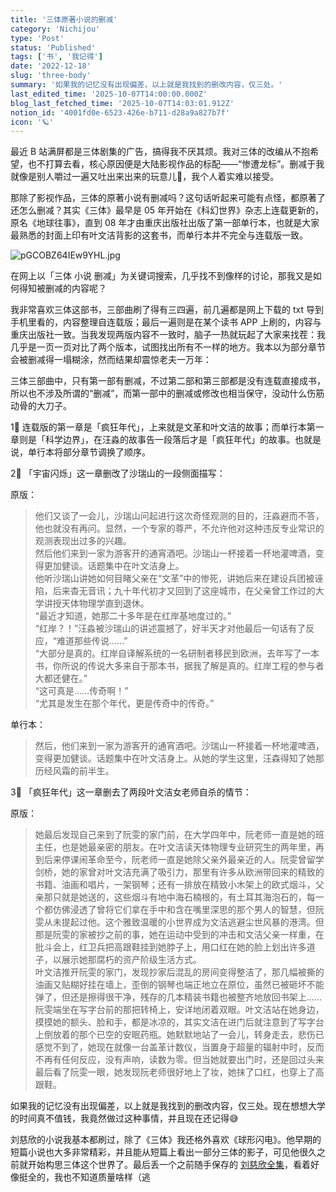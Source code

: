 ```yaml
---
title: '三体原著小说的删减'
category: 'Nichijou'
type: 'Post'
status: 'Published'
tags: ['书', '我记得']
date: '2022-12-18'
slug: 'three-body'
summary: '如果我的记忆没有出现偏差，以上就是我找到的删改内容，仅三处。'
last_edited_time: '2025-10-07T14:00:00.000Z'
blog_last_fetched_time: '2025-10-07T14:03:01.912Z'
notion_id: '4001fd0e-6523-426e-b711-d28a9a827b7f'
icon: '🪐'
---
```


最近 B 站满屏都是三体剧集的广告，搞得我不厌其烦。我对三体的改编从不抱希望，也不打算去看，核心原因便是大陆影视作品的标配——“惨遭龙标”。删减于我就像是别人嚼过一遍又吐出来出来的玩意儿🤮，我个人着实难以接受。

那除了影视作品，三体的原著小说有删减吗？这句话听起来可能有点怪，都原著了还怎么删减？其实《三体》最早是 05 年开始在《科幻世界》杂志上连载更新的，原名《地球往事》，直到 08 年才由重庆出版社出版了第一部单行本，也就是大家最熟悉的封面上印有叶文洁背影的这套书，而单行本并不完全与连载版一致。

![pGCOBZ64IEw9YHL.jpg](https://cdn.sa.net/2025/09/02/pGCOBZ64IEw9YHL.jpg)

在网上以「三体 小说 删减」为关键词搜索，几乎找不到像样的讨论，那我又是如何得知被删减的内容呢？

我非常喜欢三体这部书，三部曲刷了得有三四遍，前几遍都是网上下载的 txt 导到手机里看的，内容整理自连载版；最后一遍则是在某个读书 APP 上刷的，内容与重庆出版社一致。当我发现两版内容不一致时，脑子一热就玩起了大家来找茬：我几乎是一页一页对比了两个版本，试图找出所有不一样的地方。我本以为部分章节会被删减得一塌糊涂，然而结果却震惊老夫一万年：

三体三部曲中，只有第一部有删减，不过第二部和第三部都是没有连载直接成书，所以也不涉及所谓的“删减”，而第一部中的删减或修改也相当保守，没动什么伤筋动骨的大刀子。

1⃣️ 连载版的第一章是「疯狂年代」，上来就是文革和叶文洁的故事；而单行本第一章则是「科学边界」，在汪淼的故事告一段落后才是「疯狂年代」的故事。也就是说，单行本将部分章节调换了顺序。

2⃣️ 「宇宙闪烁」这一章删改了沙瑞山的一段侧面描写：

原版：

> 他们又谈了一会儿，沙瑞山问起进行这次奇怪观测的目的，汪淼避而不答，他也就没有再问。显然，一个专家的尊严，不允许他对这种违反专业常识的观测表现出过多的兴趣。  
> 然后他们来到一家为游客开的通宵酒吧。沙瑞山一杯接着一杯地灌啤酒，变得更加健谈。话题集中在叶文洁身上。  
> 他听沙瑞山讲她如何目睹父亲在“文革”中的惨死，讲她后来在建设兵团被诬陷，后来杳无音讯；九十年代初才又回到了这座城市，在父亲曾工作过的大学讲授天体物理学直到退休。  
> “最近才知道，她那二十多年是在红岸基地度过的。”  
> “红岸？！”汪淼被沙瑞山的讲述震撼了，好半天才对他最后一句话有了反应，“难道那些传说……”  
> “大部分是真的。红岸自译解系统的一名研制者移民到欧洲，去年写了一本书，你所说的传说大多来自于那本书，据我了解是真的。红岸工程的参与者大都还健在。”  
> “这可真是……传奇啊！”  
> “尤其是发生在那个年代，更是传奇中的传奇。”

单行本：

> 然后，他们来到一家为游客开的通宵酒吧。沙瑞山一杯接着一杯地灌啤酒，变得更加健谈。话题集中在叶文洁身上。从她的学生这里，汪森得知了她那历经风霜的前半生。

3⃣️ 「疯狂年代」这一章删去了两段叶文洁女老师自杀的情节：

原版：

> 她最后发现自己来到了阮雯的家门前，在大学四年中，阮老师一直是她的班主任，也是她最亲密的朋友。在叶文洁读天体物理专业研究生的两年里，再到后来停课闹革命至今，阮老师一直是她除父亲外最亲近的人。阮雯曾留学剑桥，她的家曾对叶文洁充满了吸引力，那里有许多从欧洲带回来的精致的书籍、油画和唱片，一架钢琴；还有一排放在精致小木架上的欧式烟斗，父亲那只就是她送的，这些烟斗有地中海石楠根的，有土耳其海泡石的，每一个都仿佛浸透了曾将它们拿在手中和含在嘴里深思的那个男人的智慧，但阮雯从未提起过他。这个雅致温暖的小世界成为文洁逃避尘世风暴的港湾。但那是阮雯的家被抄之前的事，她在运动中受到的冲击和文洁父亲一样重，在批斗会上，红卫兵把高跟鞋挂到她脖子上，用口红在她的脸上划出许多道子，以展示她那腐朽的资产阶级生活方式。  
> 叶文洁推开阮雯的家门，发现抄家后混乱的房间变得整洁了，那几幅被撕的油画又贴糊好挂在墙上，歪倒的钢琴也端正地立在原位，虽然已被砸坏不能弹了，但还是擦得很干净，残存的几本精装书籍也被整齐地放回书架上……阮雯端坐在写字台前的那把转椅上，安详地闭着双眼。叶文洁站在她身边，摸摸她的额头、脸和手，都是冰凉的，其实文洁在进门后就注意到了写字台上倒放着的那个已空的安眠药瓶。她默默地站了一会儿，转身走去，悲伤已感觉不到了，她现在就像一台盖革计数仪，当置身于超量的辐射中时，反而不再有任何反应，没有声响，读数为零。但当她就要出门时，还是回过头来最后看了阮雯一眼，她发现阮老师很好地上了妆，她抹了口红，也穿上了高跟鞋。

如果我的记忆没有出现偏差，以上就是我找到的删改内容，仅三处。现在想想大学的时间真不值钱，我竟然做过这种事情，并且现在还记得😅

刘慈欣的小说我基本都刷过，除了《三体》我还格外喜欢《球形闪电》。他早期的短篇小说也大多非常精彩，并且能从短篇上看出一部分三体的影子，可见他很久之前就开始构思三体这个世界了。最后丢一个之前随手保存的 [刘慈欣全集](https://www.aliyundrive.com/s/yUwobmH1Gym)，看着好像挺全的，我也不知道质量啥样（逃
